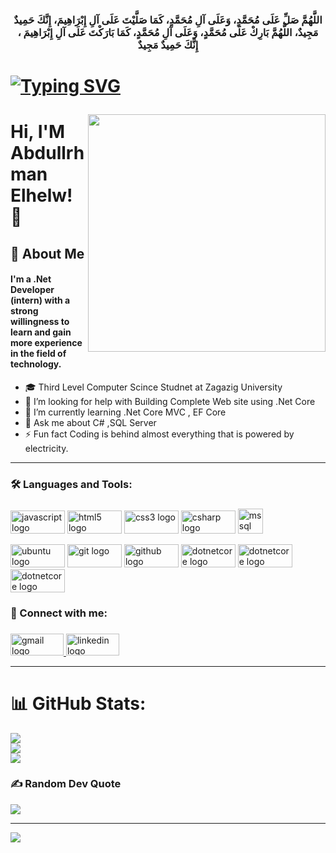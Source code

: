 
<h3 align="center" font="amiri" >  اللَّهُمَّ صَلِّ عَلَى مُحَمَّدٍ، وَعَلَى آلِ مُحَمَّدٍ، كَمَا صَلَّيْتَ عَلَى آلِ إِبْرَاهِيمَ، إِنَّكَ حَمِيدٌ مَجِيدٌ، اللَّهُمَّ بَارِكْ عَلَى مُحَمَّدٍ، وَعَلَى آلِ مُحَمَّدٍ، كَمَا بَارَكْتَ عَلَى آلِ إِبْرَاهِيمَ ، إِنَّكَ حَمِيدٌ مَجِيدٌ <h1> 

[![Typing SVG](https://readme-typing-svg.herokuapp.com?font=M+PLUS+1+Code&size=25&duration=4000&pause=200&color=C4FFD5&background=1C0FFF00&center=true&width=435&height=80&lines=Backend+Web+Developer+;Using+.Net+Core+;Always+Be+Inventive+)](https://git.io/typing-svg)

<img align="right" height="380" src="https://media3.giphy.com/media/VTtANKl0beDFQRLDTh/giphy.gif?cid=ecf05e47o1i5u2qtkhppb9kzgu36t94ccrpv648azbx4kvw3&ep=v1_gifs_search&rid=giphy.gif&ct=g"  />



# Hi, I'M Abdullrhman Elhelw! 👋


## 🚀 About Me
<h4>I'm a .Net Developer (intern)
with a strong willingness to learn and gain more experience in the field of technology.
</h4>

- 🎓 Third Level Computer Scince Studnet at Zagazig University
- 🤝 I’m looking for help with Building Complete Web site using .Net Core
- 🌱 I’m currently learning .Net Core MVC , EF Core
- 💬 Ask me about C# ,SQL Server
- ⚡ Fun fact Coding is behind almost everything that is powered by electricity.
  
 <hr/>




<h3 align="left">🛠 Languages and Tools:</h3>

###

<div align="left">
  <img src="https://cdn.jsdelivr.net/gh/devicons/devicon/icons/javascript/javascript-original.svg" height="37" width="87" alt="javascript logo"  />
  <img src="https://cdn.jsdelivr.net/gh/devicons/devicon/icons/html5/html5-original.svg" height="37" width="87" alt="html5 logo"  />
  <img src="https://cdn.jsdelivr.net/gh/devicons/devicon/icons/css3/css3-original.svg" height="37" width="87" alt="css3 logo"  />
  <img src="https://cdn.jsdelivr.net/gh/devicons/devicon/icons/csharp/csharp-original.svg" height="37" width="87" alt="csharp logo"  />
  <img src="https://www.svgrepo.com/show/303229/microsoft-sql-server-logo.svg" alt="mssql" width="40" height="40"/> </a> </p> 
  <img src="https://cdn.jsdelivr.net/gh/devicons/devicon/icons/ubuntu/ubuntu-plain.svg" height="37" width="87" alt="ubuntu logo"  />
  <img src="https://cdn.jsdelivr.net/gh/devicons/devicon/icons/git/git-original.svg" height="37" width="87" alt="git logo"  />
  <img src="https://cdn.jsdelivr.net/gh/devicons/devicon/icons/github/github-original.svg" height="37" width="87" alt="github logo"  />
  <img src="https://cdn.jsdelivr.net/gh/devicons/devicon/icons/dotnetcore/dotnetcore-original.svg" height="37" width="87" alt="dotnetcore logo"  />
  <img src="https://cdn.jsdelivr.net/gh/devicons/devicon/icons/canva/canva-original.svg" height="37" width="87" alt="dotnetcore logo"  />
  <img src="https://cdn.jsdelivr.net/gh/devicons/devicon/icons/mongodb/mongodb-original.svg" height="37" width="87" alt="dotnetcore logo"  />
  

</div>

###

<h3 align="left"> 🔗 Connect with me:</h3>

###

 
<div align="left">
  <a href="mailto:elhelw258@gmail.com" target="_blank">
  <img src="https://raw.githubusercontent.com/maurodesouza/profile-readme-generator/master/src/assets/icons/social/gmail/default.svg" width="85" height="35" alt="gmail logo"  />
  </a>
  
  <a href="https://www.linkedin.com/in/abdullrhman-elhelw-b325a8200/" target="_blank">
  
  <img src="https://raw.githubusercontent.com/maurodesouza/profile-readme-generator/master/src/assets/icons/social/linkedin/default.svg" width="85" height="35" alt="linkedin logo"  />
  
  </a>
 
</div>

 <hr/>


# 📊 GitHub Stats:
![](https://github-readme-stats.vercel.app/api?username=AbdullrhmanElhelw&theme=tokyonight&hide_border=true&include_all_commits=false&count_private=false)<br/>
![](https://github-readme-streak-stats.herokuapp.com/?user=AbdullrhmanElhelw&theme=tokyonight&hide_border=true)<br/>
![](https://github-readme-stats.vercel.app/api/top-langs/?username=AbdullrhmanElhelw&theme=tokyonight&hide_border=true&include_all_commits=false&count_private=false&layout=compact)

### ✍️ Random Dev Quote
![](https://quotes-github-readme.vercel.app/api?type=horizontal&theme=tokyonight)

---
[![](https://visitcount.itsvg.in/api?id=AbdullrhmanElhelw&icon=2&color=1)](https://visitcount.itsvg.in)



